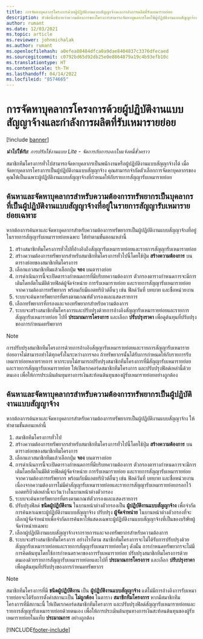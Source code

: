 ```yaml
---
title: การจัดหาบุคลากรโครงการด้วยผู้ปฏิบัติงานแบบสัญญาจ้างและกำลังการผลิตที่รับเหมารายย่อย
description: หัวข้อนี้อธิบายว่าความต้องการของโครงการสามารถจัดหาบุคลากรโดยใช้ผู้ปฏิบัติงานแบบสัญญาจ้างหรือกำลังการผลิตที่รับเหมารายย่อยใน Microsoft Dynamics 365 Project Operations ได้อย่างไร
author: rumant
ms.date: 12/03/2021
ms.topic: article
ms.reviewer: johnmichalak
ms.author: rumant
ms.openlocfilehash: a0efea80484dfca0a9dae8404837c3376dfecaed
ms.sourcegitcommit: c0792bd65d92db25e0e8864879a19c4b93efb10c
ms.translationtype: HT
ms.contentlocale: th-TH
ms.lasthandoff: 04/14/2022
ms.locfileid: "8574665"
---
```

# <a name="staffing-a-project-with-contract-workers-and-subcontracted-capacity"></a>การจัดหาบุคลากรโครงการด้วยผู้ปฏิบัติงานแบบสัญญาจ้างและกำลังการผลิตที่รับเหมารายย่อย

[!include [banner](../../includes/dataverse-preview.md)]

_**นำไปใช้กับ:** การปรับใช้งานแบบ Lite - จัดการกับการออกใบแจ้งหนี้ชั่วคราว_

สมาชิกทีมโครงการทั่วไปสามารถจัดหาบุคลากรเป็นพนักงานหรือผู้ปฏิบัติงานแบบสัญญาจ้างได้ เมื่อจัดหาบุคลากรโครงการเป็นผู้ปฏิบัติงานแบบสัญญาจ้าง คุณสามารถจำกัดตัวเลือกการจัดหาบุคลากรของคุณให้เป็นเฉพาะผู้ปฏิบัติงานแบบสัญญาจ้างที่กำหนดให้กับรายการสัญญารับเหมารายย่อย 

## <a name="search-for-staff-resource-requirements-with-contract-workers-that-belong-to-a-specific-subcontract-line"></a>ค้นหาและจัดหาบุคลากรสำหรับความต้องการทรัพยากรเป็นบุคลากรที่เป็นผู้ปฏิบัติงานแบบสัญญาจ้างที่อยู่ในรายการสัญญารับเหมารายย่อยเฉพาะ

หากต้องการค้นหาและจัดหาบุคลากรสำหรับความต้องการทรัพยากรเป็นผู้ปฏิบัติงานแบบสัญญาจ้างที่อยู่ในรายการสัญญารับเหมารายย่อยเฉพาะ ให้ทำตามขั้นตอนเหล่านี้

1. สร้างสมาชิกทีมโครงการทั่วไปที่อ้างอิงถึงสัญญารับเหมารายย่อยและรายการสัญญารับเหมารายย่อย
2. สร้างความต้องการทรัพยากรสำหรับสมาชิกทีมโครงการทั่วไปนี้โดยใช้ปุ่ม **สร้างความต้องการ** บนตารางย่อยของสมาชิกทีมโครงการ
3. เลือกแถวสมาชิกทีมแล้วเลือกปุ่ม **จอง** บนตารางย่อย 
4. การดำเนินการนี้จะเปิดตารางกำหนดการที่มีบริบทความต้องการ ตัวกรองตารางกำหนดการจะมีการเติมโดยอัตโนมัติด้วยฟิลด์ผู้จัดจำหน่าย การรับเหมารายย่อย และรายการสัญญารับเหมารายย่อยจากความต้องการทรัพยากร พร้อมกับมีแอตทริบิวต์อื่นๆ เช่น ฟิลด์วันที่ บทบาท และชื่อหน่วยงาน
5. ระบบจะค้นหาทรัพยากรที่ตรงตามเกณฑ์ตัวกรองและแสดงรายการ 
6. เลือกทรัพยากรที่กรองและจองทรัพยากรสำหรับความต้องการ 
7. ระบบจะสร้างสมาชิกทีมโครงการและปรับปรุงด้วยการอ้างอิงสัญญารับเหมารายย่อยและรายการสัญญารับเหมารายย่อย ไปที่ **ประมาณการโครงการ** และเลือก **ปรับปรุงราคา** เพื่อดูต้นทุนที่ปรับปรุงของการกำหนดทรัพยากร 

> [!NOTE]
> การปรับปรุงสมาชิกทีมโครงการด้วยการอ้างอิงสัญญารับเหมารายย่อยและรายการสัญญารับเหมารายย่อยอาจไม่สามารถทำได้ทุกครั้งในระหว่างการจอง ถ้าทรัพยากรนั้นได้รับการกำหนดให้กับรายการรับเหมาราย่อยหลายรายการ หากระบบไม่สามารถปรับปรุงสมาชิกทีมโครงการที่มีสัญญารับเหมารายย่อยและรายการสัญญารับเหมารายย่อย ให้เปิดเรกคอร์ดสมาชิกทีมโครงการ และปรับปรุงฟิลด์เหล่านี้ด้วยตนเอง เพื่อให้การประเมินต้นทุนทางการเงินสะท้อนต้นทุนของผู้รับเหมารายย่อยอย่างถูกต้อง

## <a name="search-for-and-staff-resource-requirements-with-any-contract-worker"></a>ค้นหาและจัดหาบุคลากรสำหรับความต้องการทรัพยากรเป็นผู้ปฏิบัติงานแบบสัญญาจ้าง

หากต้องการค้นหาและจัดหาบุคลากรสำหรับความต้องการทรัพยากรเป็นผู้ปฏิบัติงานแบบสัญญาจ้าง ให้ทำตามขั้นตอนเหล่านี้

1. สมาชิกทีมโครงการทั่วไป
2. สร้างความต้องการทรัพยากรสำหรับสมาชิกทีมโครงการทั่วไปนี้โดยใช้ปุ่ม **สร้างความต้องการ** บนตารางย่อยของสมาชิกทีมโครงการ
3. เลือกแถวสมาชิกทีมแล้วเลือกปุ่ม **จอง** บนตารางย่อย 
4. การดำเนินการนี้จะเปิดตารางกำหนดการที่มีบริบทความต้องการ ตัวกรองตารางกำหนดการจะมีการเติมโดยอัตโนมัติด้วยฟิลด์ผู้จัดจำหน่าย การรับเหมารายย่อย และรายการสัญญารับเหมารายย่อยจากความต้องการทรัพยากร พร้อมกับมีแอตทริบิวต์อื่นๆ เช่น ฟิลด์วันที่ บทบาท และชื่อหน่วยงาน เนื่องจากความต้องการไม่มีค่าสัญญารับเหมารายย่อยและรายการสัญญารับเหมารายย่อยกรอกไว้ แอตทริบิวต์เหล่านี้จะเว้นว่างในบานหน้าต่างตัวกรอง
5. ระบบจะค้นหาทรัพยากรที่ตรงตามเกณฑ์ตัวกรองและแสดงรายการ
6. ปรับปรุงฟิลด์ **ชนิดผู้ปฏิบัติงาน** ในบานหน้าต่างตัวกรองเป็น **ผู้ปฏิบัติงานแบบสัญญาจ้าง** เพื่อจำกัดการค้นหาเฉพาะผู้ปฏิบัติงานแบบสัญญาจ้าง ปรับปรุง **ผู้จัดจำหน่าย** ในบานหน้าต่างตัวกรองที่จะเลือกผู้จัดจำหน่ายเพื่อจำกัดการค้นหาให้แสดงเฉพาะผู้ปฏิบัติงานแบบสัญญาจ้างที่เป็นของบริษัทผู้จัดจำหน่ายเฉพาะ
7. เลือกผู้ปฏิบัติงานแบบสัญญาจ้างจากรายการและจองทรัพยากรสำหรับความต้องการ
8. ระบบจะสร้างสมาชิกทีมโครงการ อย่างไรก็ตาม สมาชิกทีมโครงการจะไม่ได้รับการปรับปรุงด้วยสัญญารับเหมารายย่อยและรายการสัญญารับเหมารายย่อยใดๆ ดังนั้น การกำหนดทรัพยากรจะไม่มีการคิดต้นทุนโดยใช้การกำหนดราคาของการรับเหมารายย่อย ปรับปรุงสมาชิกทีมโครงการด้วยตนเองด้วยรายการสัญญารับเหมารายย่อยและไปที่ **ประมาณการโครงการ** และเลือก **ปรับปรุงราคา** เพื่อดูต้นทุนที่ปรับปรุงของการกำหนดทรัพยากร

> [!NOTE]
> สมาชิกทีมโครงการที่มี **ชนิดผู้ปฏิบัติงาน** เป็น **ผู้ปฏิบัติงานแบบสัญญาจ้าง** แต่ไม่มีการอ้างอิงการรับเหมารายย่อยจะได้รับการตั้งค่าสถานะเป็น **ไม่ถูกต้อง** ในตาราง **สมาชิกทีมโครงการ** หากมีสมาชิกทีมโครงการที่มีสถานะนี้ ให้เปิดเรกคอร์ดสมาชิกทีมโครงการ และปรับปรุงฟิลด์สัญญารับเหมารายย่อยและรายการสัญญารับเหมารายย่อยด้วยตนเอง เพื่อให้การประเมินต้นทุนทางการเงินสะท้อนต้นทุนของผู้รับเหมารายย่อยในแท็บ **ประมาณการ** อย่างถูกต้อง 


[!INCLUDE[footer-include](../../includes/footer-banner.md)]
